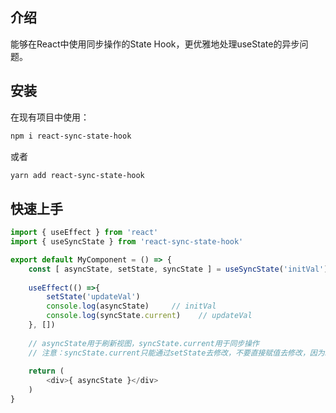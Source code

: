 ## 介绍

能够在React中使用同步操作的State Hook，更优雅地处理useState的异步问题。

## 安装

在现有项目中使用：

```bash
npm i react-sync-state-hook
```

或者

```bash
yarn add react-sync-state-hook
```

## 快速上手

```js
import { useEffect } from 'react'
import { useSyncState } from 'react-sync-state-hook'

export default MyComponent = () => {
    const [ asyncState, setState, syncState ] = useSyncState('initVal')
    
    useEffect(() =>{
        setState('updateVal')
        console.log(asyncState)     // initVal
        console.log(syncState.current)    // updateVal
    }, [])
    
    // asyncState用于刷新视图，syncState.current用于同步操作
    // 注意：syncState.current只能通过setState去修改，不要直接赋值去修改，因为syncState.current的值必须保证和asyncState的值同步，直接修改会带来一些问题
    
    return (
        <div>{ asyncState }</div>
    )
}
```
